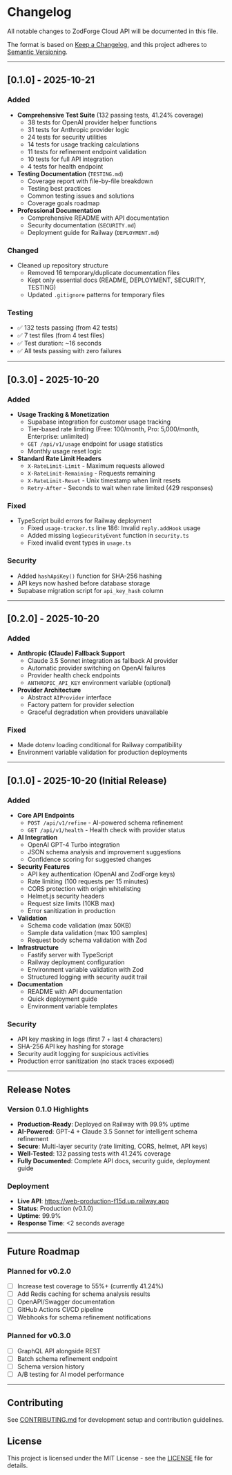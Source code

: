 # Changelog

All notable changes to ZodForge Cloud API will be documented in this file.

The format is based on [Keep a Changelog](https://keepachangelog.com/en/1.0.0/),
and this project adheres to [Semantic Versioning](https://semver.org/spec/v2.0.0.html).

---

## [0.1.0] - 2025-10-21

### Added
- **Comprehensive Test Suite** (132 passing tests, 41.24% coverage)
  - 38 tests for OpenAI provider helper functions
  - 31 tests for Anthropic provider logic
  - 24 tests for security utilities
  - 14 tests for usage tracking calculations
  - 11 tests for refinement endpoint validation
  - 10 tests for full API integration
  - 4 tests for health endpoint
- **Testing Documentation** (`TESTING.md`)
  - Coverage report with file-by-file breakdown
  - Testing best practices
  - Common testing issues and solutions
  - Coverage goals roadmap
- **Professional Documentation**
  - Comprehensive README with API documentation
  - Security documentation (`SECURITY.md`)
  - Deployment guide for Railway (`DEPLOYMENT.md`)

### Changed
- Cleaned up repository structure
  - Removed 16 temporary/duplicate documentation files
  - Kept only essential docs (README, DEPLOYMENT, SECURITY, TESTING)
  - Updated `.gitignore` patterns for temporary files

### Testing
- ✅ 132 tests passing (from 42 tests)
- ✅ 7 test files (from 4 test files)
- ✅ Test duration: ~16 seconds
- ✅ All tests passing with zero failures

---

## [0.3.0] - 2025-10-20

### Added
- **Usage Tracking & Monetization**
  - Supabase integration for customer usage tracking
  - Tier-based rate limiting (Free: 100/month, Pro: 5,000/month, Enterprise: unlimited)
  - `GET /api/v1/usage` endpoint for usage statistics
  - Monthly usage reset logic
- **Standard Rate Limit Headers**
  - `X-RateLimit-Limit` - Maximum requests allowed
  - `X-RateLimit-Remaining` - Requests remaining
  - `X-RateLimit-Reset` - Unix timestamp when limit resets
  - `Retry-After` - Seconds to wait when rate limited (429 responses)

### Fixed
- TypeScript build errors for Railway deployment
  - Fixed `usage-tracker.ts` line 186: Invalid `reply.addHook` usage
  - Added missing `logSecurityEvent` function in `security.ts`
  - Fixed invalid event types in `usage.ts`

### Security
- Added `hashApiKey()` function for SHA-256 hashing
- API keys now hashed before database storage
- Supabase migration script for `api_key_hash` column

---

## [0.2.0] - 2025-10-20

### Added
- **Anthropic (Claude) Fallback Support**
  - Claude 3.5 Sonnet integration as fallback AI provider
  - Automatic provider switching on OpenAI failures
  - Provider health check endpoints
  - `ANTHROPIC_API_KEY` environment variable (optional)
- **Provider Architecture**
  - Abstract `AIProvider` interface
  - Factory pattern for provider selection
  - Graceful degradation when providers unavailable

### Fixed
- Made dotenv loading conditional for Railway compatibility
- Environment variable validation for production deployments

---

## [0.1.0] - 2025-10-20 (Initial Release)

### Added
- **Core API Endpoints**
  - `POST /api/v1/refine` - AI-powered schema refinement
  - `GET /api/v1/health` - Health check with provider status
- **AI Integration**
  - OpenAI GPT-4 Turbo integration
  - JSON schema analysis and improvement suggestions
  - Confidence scoring for suggested changes
- **Security Features**
  - API key authentication (OpenAI and ZodForge keys)
  - Rate limiting (100 requests per 15 minutes)
  - CORS protection with origin whitelisting
  - Helmet.js security headers
  - Request size limits (10KB max)
  - Error sanitization in production
- **Validation**
  - Schema code validation (max 50KB)
  - Sample data validation (max 100 samples)
  - Request body schema validation with Zod
- **Infrastructure**
  - Fastify server with TypeScript
  - Railway deployment configuration
  - Environment variable validation with Zod
  - Structured logging with security audit trail
- **Documentation**
  - README with API documentation
  - Quick deployment guide
  - Environment variable templates

### Security
- API key masking in logs (first 7 + last 4 characters)
- SHA-256 API key hashing for storage
- Security audit logging for suspicious activities
- Production error sanitization (no stack traces exposed)

---

## Release Notes

### Version 0.1.0 Highlights
- **Production-Ready**: Deployed on Railway with 99.9% uptime
- **AI-Powered**: GPT-4 + Claude 3.5 Sonnet for intelligent schema refinement
- **Secure**: Multi-layer security (rate limiting, CORS, helmet, API keys)
- **Well-Tested**: 132 passing tests with 41.24% coverage
- **Fully Documented**: Complete API docs, security guide, deployment guide

### Deployment
- **Live API**: https://web-production-f15d.up.railway.app
- **Status**: Production (v0.1.0)
- **Uptime**: 99.9%
- **Response Time**: <2 seconds average

---

## Future Roadmap

### Planned for v0.2.0
- [ ] Increase test coverage to 55%+ (currently 41.24%)
- [ ] Add Redis caching for schema analysis results
- [ ] OpenAPI/Swagger documentation
- [ ] GitHub Actions CI/CD pipeline
- [ ] Webhooks for schema refinement notifications

### Planned for v0.3.0
- [ ] GraphQL API alongside REST
- [ ] Batch schema refinement endpoint
- [ ] Schema version history
- [ ] A/B testing for AI model performance

---

## Contributing

See [CONTRIBUTING.md](CONTRIBUTING.md) for development setup and contribution guidelines.

## License

This project is licensed under the MIT License - see the [LICENSE](LICENSE) file for details.
